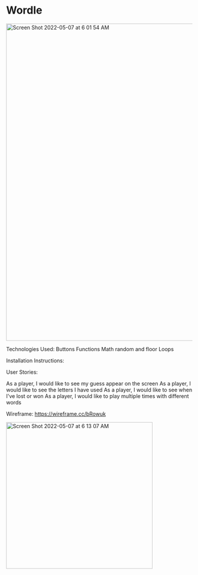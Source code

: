 # Wordle



<img width="857" alt="Screen Shot 2022-05-07 at 6 01 54 AM" src="https://user-images.githubusercontent.com/74693076/167249490-bbc7c04b-b455-42a9-940f-56f2a3e7024b.png">

Technologies Used:
Buttons
Functions
Math random and floor
Loops

Installation Instructions:

User Stories:

As a player, I would like to see my guess appear on the screen
As a player, I would like to see the letters I have used
As a player, I would like to see when I've lost or won
As a player, I would like to play multiple times with different words

Wireframe:
https://wireframe.cc/bRowuk

<img width="396" alt="Screen Shot 2022-05-07 at 6 13 07 AM" src="https://user-images.githubusercontent.com/74693076/167249905-7e6be7bc-6c93-422a-aa1c-2b3bd711e0b5.png">

